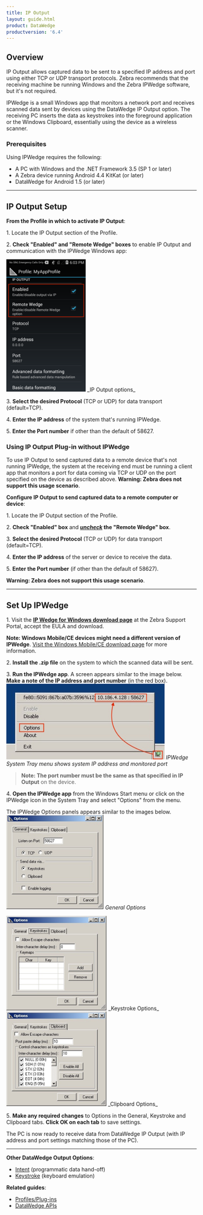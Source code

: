 ```yaml
---
title: IP Output
layout: guide.html
product: DataWedge
productversion: '6.4'
---
```


## Overview
IP Output allows captured data to be sent to a specified IP address and port using either TCP or UDP transport protocols. Zebra recommends that the receiving machine be running Windows and the Zebra IPWedge software, but it's not required. 

IPWedge is a small Windows app that monitors a network port and receives scanned data sent by devices using the DataWedge IP Output option. The receiving PC inserts the data as keystrokes into the foreground application or the Windows Clipboard, essentially using the device as a wireless scanner. 

### Prerequisites
Using IPWedge requires the following: 

* A PC with Windows and the .NET Framework 3.5 (SP 1 or later)
* A Zebra device running Android 4.4 KitKat (or later)
* DataWedge for Android 1.5 (or later)

-----

## IP Output Setup

**From the Profile in which to activate IP Output**:  

&#49;. Locate the IP Output section of the Profile.  

&#50;. **Check "Enabled" and "Remote Wedge" boxes** to enable IP Output and communication with the IPWedge Windows app:

<img style="height:350px" src="../ip_output.png"/>
_IP Output options_ 
<br>

&#51;. **Select the desired Protocol** (TCP or UDP) for data transport (default=TCP).

&#52;. **Enter the IP address** of the system that's running IPWedge.

&#53;. **Enter the Port number** if other than the default of 58627. 

### Using IP Output Plug-in without IPWedge

To use IP Output to send captured data to a remote device that's not running IPWedge, the system at the receiving end must be running a client app that monitors a port for data coming via TCP or UDP on the port specified on the device as described above. **Warning: Zebra does not support this usage scenario**.

**Configure IP Output to send captured data to a remote computer or device**:

&#49;. Locate the IP Output section of the Profile.  

&#50;. **Check "Enabled" box** and **_<u>uncheck</u>_ the "Remote Wedge" box**.

&#51;. **Select the desired Protocol** (TCP or UDP) for data transport (default=TCP).

&#52;. **Enter the IP address** of the server or device to receive the data.

&#53;. **Enter the Port number** (if other than the default of 58627). 

**Warning: Zebra does not support this usage scenario**.

-----

## Set Up IPWedge

&#49;. Visit the **[IP Wedge for Windows download page](https://www.zebra.com/apps/dlmanager?dlp=-227178c9720c025483893483886ea540bd07dd0f9873752cf891686eb495040ba85f97bf163f9fd95347bc39767aa16e5152c1728f99b445d656378ddc8ebac53885a53a0632e89d37b18cfe4b3299cd5e1762688da483afbbcf475ccabf9cb&c=us&l=en)** at the Zebra Support Portal, accept the EULA and download. 

**Note: Windows Mobile/CE devices might need a different version of IPWedge**. [Visit the Windows Mobile/CE download page](https://www.zebra.com/us/en/support-downloads/software/utilities/ipwedge-for-datawedge.html) for more information. 

&#50;. **Install the .zip file** on the system to which the scanned data will be sent. 

&#51;. **Run the IPWedge app**. A screen appears similar to the image below. **Make a note of the IP address and port number** (in the red box). 
<img style="height:200px" src="04_ipwedge.jpg"/>
_IPWedge System Tray menu shows system IP address and monitored port_ 
<br>

> **Note: The port number must be the same as that specified in IP Output** on the device.

&#52;. **Open the IPWedge app** from the Windows Start menu or click on the IPWedge icon in the System Tray and select "Options" from the menu. 

The IPWedge Options panels appears similar to the images below. 
<img style="height:250px" src="01_ipwedge.jpg"/>
_General Options_
<br>

<img style="height:250px" src="02_ipwedge.jpg"/>
_Keystroke Options_
<br>

<img style="height:250px" src="03_ipwedge.jpg"/>
_Clipboard Options_
<br>

&#53;. **Make any required changes** to Options in the General, Keystroke and Clipboard tabs. **Click OK on each tab** to save settings. 

The PC is now ready to receive data from DataWedge IP Output (with IP address and port settings matching those of the PC). 

-----

**Other DataWedge Output Options**:

* [Intent](../intent) (programmatic data hand-off)
* [Keystroke](../keystroke) (keyboard emulation)

**Related guides**:

* [Profiles/Plug-ins](../../profiles)
* [DataWedge APIs](../../api) 

